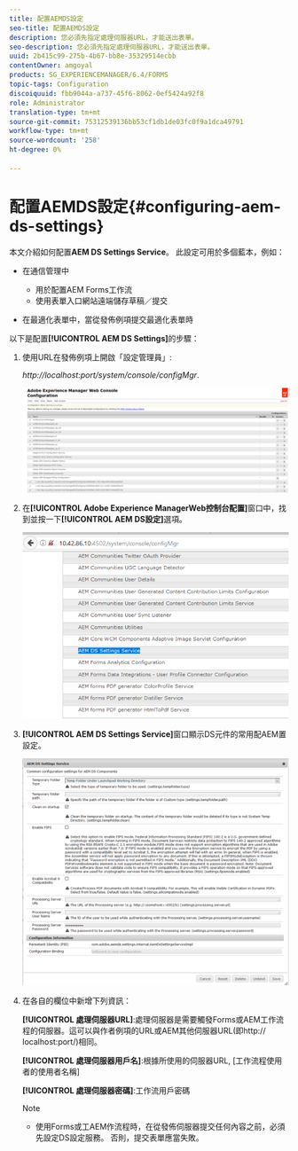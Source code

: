 ```yaml
---
title: 配置AEMDS設定
seo-title: 配置AEMDS設定
description: 您必須先指定處理伺服器URL，才能送出表單。
seo-description: 您必須先指定處理伺服器URL，才能送出表單。
uuid: 2b415c99-275b-4b67-bb8e-35329514ecbb
contentOwner: amgoyal
products: SG_EXPERIENCEMANAGER/6.4/FORMS
topic-tags: Configuration
discoiquuid: fbb9044a-a737-45f6-8062-0ef5424a92f8
role: Administrator
translation-type: tm+mt
source-git-commit: 75312539136bb53cf1db1de03fc0f9a1dca49791
workflow-type: tm+mt
source-wordcount: '258'
ht-degree: 0%

---
```



# 配置AEMDS設定{#configuring-aem-ds-settings}

本文介紹如何配置&#x200B;**AEM DS Settings Service**。 此設定可用於多個藍本，例如：

* 在通信管理中

   * 用於配置AEM Forms工作流
   * 使用表單入口網站遠端儲存草稿／提交

* 在最適化表單中，當從發佈例項提交最適化表單時

以下是配置&#x200B;**[!UICONTROL AEM DS Settings]**&#x200B;的步驟：

1. 使用URL在發佈例項上開啟「設定管理員」:

   *http://localhost:port/system/console/configMgr*.

   ![aem_web_configuration_console](assets/aem_web_configuration_console.png)

1. 在&#x200B;**[!UICONTROL Adobe Experience ManagerWeb控制台配置]**&#x200B;窗口中，找到並按一下&#x200B;**[!UICONTROL AEM DS設定]**&#x200B;選項。

   ![ds_settings](assets/ds_settings.png)

1. **[!UICONTROL AEM DS Settings Service]**&#x200B;窗口顯示DS元件的常用配AEM置設定。

   ![ds_settings_1](assets/ds_settings_1.png)

1. 在各自的欄位中新增下列資訊：

   **[!UICONTROL 處理伺服器URL]**:處理伺服器是需要觸發Forms或AEM工作流程的伺服器。這可以與作者例項的URL或AEM其他伺服器URL(即http:// localhost:port/)相同。

   **[!UICONTROL 處理伺服器用戶名]**:根據所使用的伺服器URL, [工作流程使用者的使用者名稱]

   **[!UICONTROL 處理伺服器密碼]**:工作流用戶密碼

   >[!NOTE]
   >
   >* 使用Forms或工AEM作流程時，在從發佈伺服器提交任何內容之前，必須先設定DS設定服務。 否則，提交表單應當失敗。

